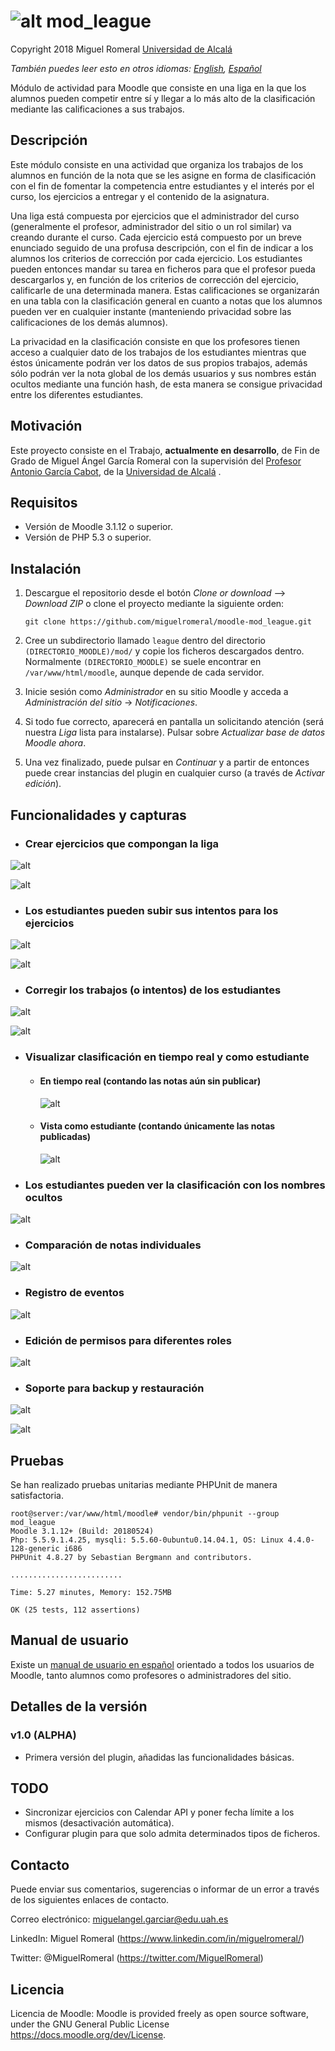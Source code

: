 
# ![alt](pix/mod_league.svg) mod_league

Copyright 2018 Miguel Romeral [Universidad de Alcalá](https://www.uah.es)

*También puedes leer esto en otros idiomas: [English](README.md), [Español](README.es.md)*

Módulo de actividad para Moodle que consiste en una liga en la que los alumnos pueden competir entre sí y llegar a lo más alto de la clasificación mediante las calificaciones a sus trabajos.

## Descripción

Este módulo consiste en una actividad que organiza los trabajos de los alumnos en función de la nota que se les asigne en forma de clasificación con el fin de fomentar la competencia entre estudiantes y el interés por el curso, los ejercicios a entregar y el contenido de la asignatura.

Una liga está compuesta por ejercicios que el administrador del curso (generalmente el profesor, administrador del sitio o un rol similar) va creando durante el curso.
Cada ejercicio está compuesto por un breve enunciado seguido de una profusa descripción, con el fin de indicar a los alumnos los criterios de corrección por cada ejercicio.
Los estudiantes pueden entonces mandar su tarea en ficheros para que el profesor pueda descargarlos y, en función de los criterios de corrección del ejercicio, calificarle de una determinada manera. Estas calificaciones se organizarán en una tabla con la clasificación general en cuanto a notas que los alumnos pueden ver en cualquier instante (manteniendo privacidad sobre las calificaciones de los demás alumnos).

La privacidad en la clasificación consiste en que los profesores tienen acceso a cualquier dato de los trabajos de los estudiantes mientras que éstos únicamente podrán ver los datos de sus propios trabajos, además sólo podrán ver la nota global de los demás usuarios y sus nombres están ocultos mediante una función hash, de esta manera se consigue privacidad entre los diferentes estudiantes.

## Motivación

Este proyecto consiste en el Trabajo, **actualmente en desarrollo**, de Fin de Grado de Miguel Ángel García Romeral con la supervisión del [Profesor Antonio García Cabot](https://www.uah.es/es/estudios/profesor/Antonio-Garcia-Cabot/), de la [Universidad de Alcalá](https://www.uah.es) .

## Requisitos

* Versión de Moodle 3.1.12 o superior.
* Versión de PHP 5.3 o superior.

## Instalación

1. Descargue el repositorio desde el botón *Clone or download* --> *Download ZIP* o clone el proyecto mediante la siguiente orden:

    ```
    git clone https://github.com/miguelromeral/moodle-mod_league.git
    ```

2. Cree un subdirectorio llamado ```league``` dentro del directorio ```(DIRECTORIO_MOODLE)/mod/``` y copie los ficheros descargados dentro. Normalmente ```(DIRECTORIO_MOODLE)``` se suele encontrar en ```/var/www/html/moodle```, aunque depende de cada servidor.

3. Inicie sesión como *Administrador* en su sitio Moodle y acceda a *Administración del sitio* -> *Notificaciones*.

4. Si todo fue correcto, aparecerá en pantalla un solicitando atención (será nuestra *Liga* lista para instalarse). Pulsar sobre *Actualizar base de datos Moodle ahora*.

5. Una vez finalizado, puede pulsar en *Continuar* y a partir de entonces puede crear instancias del plugin en cualquier curso (a través de *Activar edición*).

## Funcionalidades y capturas

* ### Crear ejercicios que compongan la liga

![alt](screenshots/es/panel_control_profesor.png)

![alt](screenshots/es/crear_ejercicio.png)

* ### Los estudiantes pueden subir sus intentos para los ejercicios

![alt](screenshots/es/panel_control_alumno.png)

![alt](screenshots/es/subir_ejercicio.png)

* ### Corregir los trabajos (o intentos) de los estudiantes

![alt](screenshots/es/corregir_ejercicio.png)

![alt](screenshots/es/corregir_intento.png)

* ### Visualizar clasificación en tiempo real y como estudiante

    * #### En tiempo real (contando las notas aún sin publicar)

       ![alt](screenshots/es/clasificacion_profesor.png)

    * #### Vista como estudiante (contando únicamente las notas publicadas)

       ![alt](screenshots/es/clasificacion_profesor_estudiante.png)

* ### Los estudiantes pueden ver la clasificación con los nombres ocultos

![alt](screenshots/es/clasificacion_estudiante.png)

* ### Comparación de notas individuales

![alt](screenshots/es/comparacion_notas.png)

* ### Registro de eventos

![alt](screenshots/es/registros.png)

* ### Edición de permisos para diferentes roles

![alt](screenshots/es/capabilities.png)

* ### Soporte para backup y restauración

![alt](screenshots/es/backup.png)

![alt](screenshots/es/restauracion.png)


## Pruebas

Se han realizado pruebas unitarias mediante PHPUnit de manera satisfactoria.

    root@server:/var/www/html/moodle# vendor/bin/phpunit --group mod_league
    Moodle 3.1.12+ (Build: 20180524)
    Php: 5.5.9.1.4.25, mysqli: 5.5.60-0ubuntu0.14.04.1, OS: Linux 4.4.0-128-generic i686
    PHPUnit 4.8.27 by Sebastian Bergmann and contributors.

    .........................

    Time: 5.27 minutes, Memory: 152.75MB

    OK (25 tests, 112 assertions)

## Manual de usuario

Existe un [manual de usuario en español](manuals/es.pdf) orientado a todos los usuarios de Moodle, tanto alumnos como profesores o administradores del sitio.

## Detalles de la versión

### v1.0 (ALPHA)

* Primera versión del plugin, añadidas las funcionalidades básicas.

## TODO

* Sincronizar ejercicios con Calendar API y poner fecha límite a los mismos (desactivación automática).
* Configurar plugin para que solo admita determinados tipos de ficheros.

## Contacto

Puede enviar sus comentarios, sugerencias o informar de un error a través de los siguientes enlaces de contacto.

Correo electrónico: miguelangel.garciar@edu.uah.es

LinkedIn: Miguel Romeral (https://www.linkedin.com/in/miguelromeral/)

Twitter: @MiguelRomeral (https://twitter.com/MiguelRomeral)

## Licencia

Licencia de Moodle: Moodle is provided freely as open source software, under the GNU General Public License <https://docs.moodle.org/dev/License>.